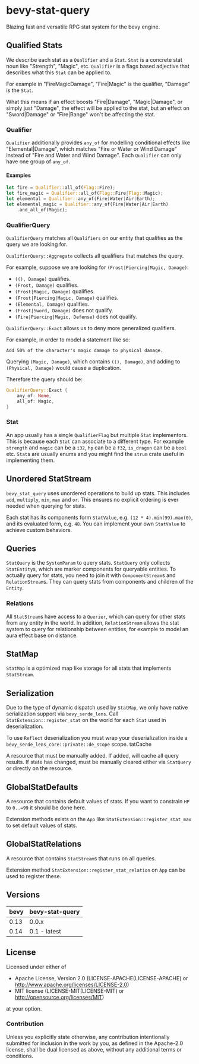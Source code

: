 # bevy-stat-query

Blazing fast and versatile RPG stat system for the bevy engine.

## Qualified Stats

We describe each stat as a `Qualifier` and a `Stat`.
`Stat` is a concrete stat noun like "Strength", "Magic", etc.
`Qualifier` is a flags based adjective that describes
what this `Stat` can be applied to.

For example in "FireMagicDamage", "Fire|Magic" is the qualifier,
"Damage" is the `Stat`.

What this means if an effect boosts "Fire|Damage", "Magic|Damage",
or simply just "Damage", the effect will be applied to the stat,
but an effect on "Sword|Damage" or "Fire|Range" won't be affecting the stat.

### Qualifier

`Qualifier` additionally provides `any_of` for modelling conditional effects like
"Elemental|Damage", which matches "Fire or Water or Wind Damage"
instead of "Fire and Water and Wind Damage".
Each `Qualifier` can only have one group of `any_of`.

#### Examples

```rust
let fire = Qualifier::all_of(Flag::Fire);
let fire_magic = Qualifier::all_of(Flag::Fire|Flag::Magic);
let elemental = Qualifier::any_of(Fire|Water|Air|Earth);
let elemental_magic = Qualifier::any_of(Fire|Water|Air|Earth)
    .and_all_of(Magic);
```

### QualifierQuery

`QualifierQuery` matches all `Qualifiers` on our entity that
qualifies as the query we are looking for.

`QualifierQuery::Aggregate` collects all qualifiers that matches the query.

For example, suppose we are looking for `(Frost|Piercing|Magic, Damage)`:

* `((), Damage)` qualifies.
* `(Frost, Damage)` qualifies.
* `(Frost|Magic, Damage)` qualifies.
* `(Frost|Piercing|Magic, Damage)` qualifies.
* `(Elemental, Damage)` qualifies.
* `(Frost|Sword, Damage)` does not qualify.
* `(Fire|Piercing|Magic, Defense)` does not qualify.

`QualifierQuery::Exact` allows us to deny
more generalized qualifiers.

For example, in order to model a statement like so:

```text
Add 50% of the character's magic damage to physical damage.
```

Querying `(Magic, Damage)`, which contains `((), Damage)`,
and adding to `(Physical, Damage)` would cause a duplication.

Therefore the query should be:

```rust
QualifierQuery::Exact {
    any_of: None,
    all_of: Magic,
}
```

### Stat

An app usually has a single `QualifierFlag` but multiple `Stat` implementors. This is because
each `Stat` can associate to a different type. For example `strength` and `magic` can be a `i32`,
`hp` can be a `f32`, `is_dragon` can be a `bool` etc. `Stat`s are usually enums and you might find
the `strum` crate useful in implementing them.

## Unordered StatStream

`bevy_stat_query` uses unordered operations to build up stats. This includes
`add`, `multiply`, `min`, `max` and `or`. This ensures no explicit ordering is
ever needed when querying for stats.

Each stat has its components form `StatValue`, e.g. `(12 * 4).min(99).max(0)`,
and its evaluated form, e.g. `48`. You can implement your own `StatValue`
to achieve custom behaviors.

## Queries

`StatQuery` is the `SystemParam` to query stats. `StatQuery` only collects `StatEntity`s, which are
marker components for queryable entities. To actually query for stats, you need to join it with
`ComponentStream`s and `RelationStream`s. They can query stats from components and children of
the `Entity`.

### Relations

All `StatStream`s have access to a `Querier`, which can query for other stats
from any entity in the world. In addition, `RelationStream` allows the stat system to
query for relationship between entities, for example to model an aura effect base on distance.

## StatMap

`StatMap` is a optimized map like storage for all stats that implements `StatStream`.

## Serialization

Due to the type of dynamic dispatch used by `StatMap`, we only have native serialization support
via `bevy_serde_lens`.
Call `StatExtension::register_stat` on the world for each `Stat` used in deserialization.

To use `Reflect` deserialization you must wrap your deserialization inside
a `bevy_serde_lens_core::private::de_scope` scope.
tatCache

A resource that must be manually added.
If added, will cache all query results.
If state has changed, must be manually cleared
either via `StatQuery` or directly on the resource.

## GlobalStatDefaults

A resource that contains default values of stats. If
you want to constrain `HP` to `0..=99` it should be done here.

Extension methods exists on the `App` like `StatExtension::register_stat_max` to
set default values of stats.

## GlobalStatRelations

A resource that contains `StatStream`s that runs on all queries.

Extension method `StatExtension::register_stat_relation` on `App` can be used to
register these.

## Versions

| bevy | bevy-stat-query |
|------|-----------------|
| 0.13 | 0.0.x           |
| 0.14 | 0.1 - latest    |

## License

Licensed under either of

* Apache License, Version 2.0 (LICENSE-APACHE(LICENSE-APACHE) or <http://www.apache.org/licenses/LICENSE-2.0>)
* MIT license (LICENSE-MIT(LICENSE-MIT) or <http://opensource.org/licenses/MIT>)

at your option.

### Contribution

Unless you explicitly state otherwise, any contribution intentionally submitted
for inclusion in the work by you, as defined in the Apache-2.0 license, shall be dual licensed as above, without any
additional terms or conditions.
